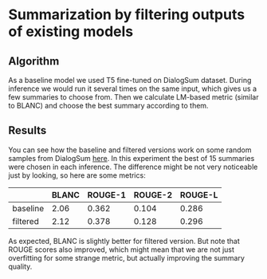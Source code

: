 # Summarization by filtering outputs of existing models

## Algorithm
As a baseline model we used T5 fine-tuned on DialogSum dataset. During inference we would run it several times on the same input,
which gives us a few summaries to choose from. Then we calculate LM-based metric (similar to BLANC) and choose the best summary according to them.

## Results
You can see how the baseline and filtered versions work on some random samples from DialogSum [here](samples.txt). In this experiment the best of 15 summaries were chosen in each inference.
The difference might be not very noticeable just by looking, so here are some metrics:

|          | BLANC | ROUGE-1 | ROUGE-2 | ROUGE-L |
|----------|-------|---------|---------|---------|
| baseline | 2.06  | 0.362   | 0.104   | 0.286   |
| filtered | 2.12  | 0.378   | 0.128   | 0.296   |

As expected, BLANC is slightly better for filtered version. But note that ROUGE scores also improved, which might mean that we are not just overfitting
for some strange metric, but actually improving the summary quality.